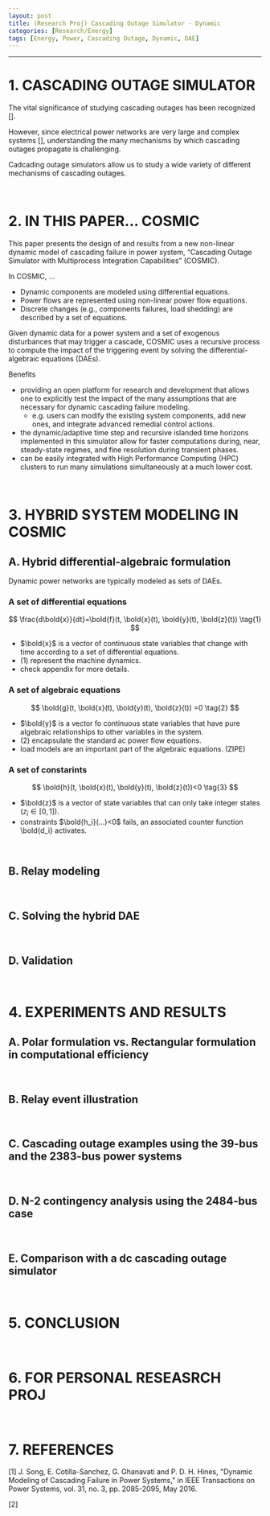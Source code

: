 ```yaml
---
layout: post
title: (Research Proj) Cascading Outage Simulator - Dynamic
categories: [Research/Energy]
tags: [Energy, Power, Cascading Outage, Dynamic, DAE]
---
```




---

# 1. CASCADING OUTAGE SIMULATOR

The vital significance of studying cascading outages has been recognized [].

However, since electrical power networks are very large and complex systems [], understanding the many mechanisms by which cascading outages propagate is challenging.

Cadcading outage simulators allow us to study a wide variety of different mechanisms of cascading outages.

<br>

# 2. IN THIS PAPER... COSMIC

This paper presents the design of and results from a new non-linear dynamic model of cascading failure in power system, “Cascading Outage Simulator with Multiprocess Integration Capabilities” (COSMIC).

In COSMIC, ...

- Dynamic components are modeled using differential equations.
- Power flows are represented using non-linear power flow equations.
- Discrete changes (e.g., components failures, load shedding) are described by a set of equations.

Given dynamic data for a power system and a set of exogenous disturbances that may trigger a cascade, COSMIC uses a recursive process to compute the impact of the triggering event by solving the differential-algebraic equations (DAEs).

Benefits

- providing an open platform for research and development that allows one to explicitly test the impact of the many assumptions that are necessary for dynamic cascading failure modeling.
  - e.g. users can modify the existing system components, add new ones, and integrate advanced remedial control actions.
- the dynamic/adaptive time step and recursive islanded time horizons implemented in this simulator allow for faster computations during, near, steady-state regimes, and fine resolution during transient phases.
- can be easily integrated with High Performance Computing (HPC) clusters to run many simulations simultaneously at a much lower cost.

<br>

# 3. HYBRID SYSTEM MODELING IN COSMIC

## A. Hybrid differential-algebraic formulation

Dynamic power networks are typically modeled as sets of DAEs.

### A set of differential equations

$$
\frac{d\bold{x}}{dt}=\bold{f}(t, \bold{x}(t), \bold{y}(t), \bold{z}(t)) \tag{1}
$$

- $\bold{x}$ is a vector of continuous state variables that change with time according to a set of differential equations.
- (1) represent the machine dynamics.
- check appendix for more details.


### A set of algebraic equations

$$
\bold{g}(t, \bold{x}(t), \bold{y}(t), \bold{z}(t)) =0 \tag{2}
$$

- $\bold{y}$ is a vector fo continuous state variables that have pure algebraic relationships to other variables in the system.
- (2) encapsulate the standard ac power flow equations.
- load models are an important part of the algebraic equations. (ZIPE)


### A set of constarints

$$
\bold{h}(t, \bold{x}(t), \bold{y}(t), \bold{z}(t))<0 \tag{3}
$$

- $\bold{z}$ is a vector of state variables that can only take integer states $( z_i ∈ [0, 1])$.
- constraints $\bold{h_i}(...)<0$ fails, an associated counter function \bold{d_i} activates.

<br>

## B. Relay modeling


<br>

## C. Solving the hybrid DAE


<br>

## D. Validation


<br>

# 4. EXPERIMENTS AND RESULTS

## A. Polar formulation vs. Rectangular formulation in computational efficiency


<br>

## B. Relay event illustration


<br>

## C. Cascading outage examples using the 39-bus and the 2383-bus power systems


<br>

## D. N-2 contingency analysis using the 2484-bus case


<br>

## E. Comparison with a dc cascading outage simulator


<br>

# 5. CONCLUSION


<br>

# 6. FOR PERSONAL RESEASRCH PROJ


<br>

# 7. REFERENCES
[1] J. Song, E. Cotilla-Sanchez, G. Ghanavati and P. D. H. Hines, "Dynamic Modeling of Cascading Failure in Power Systems," in IEEE Transactions on Power Systems, vol. 31, no. 3, pp. 2085-2095, May 2016.

[2] 